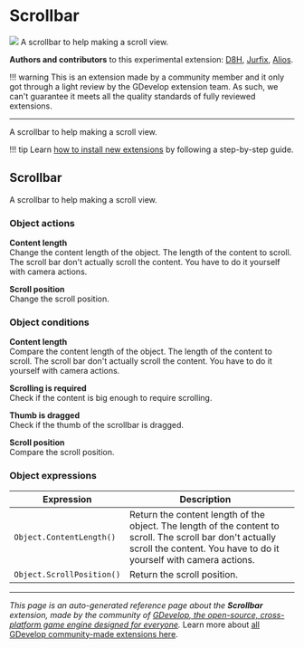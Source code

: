 # Scrollbar

<img src="https://asset-resources.gdevelop.io/public-resources/Icons/Line Hero Pack/Master/SVG/Interface Elements/c1313ac0735bd1c08d7327fd9a56b4d8cebf1b343f9ba82f1b141358433e1cdb_Interface Elements_interface_ui_scroll_bar_scrollbar.svg" class="extension-icon"></img>
A scrollbar to help making a scroll view.

**Authors and contributors** to this experimental extension: [D8H](https://gd.games/D8H), [Jurfix](https://gd.games/Jurfix), [Alios](https://gd.games/Alios).

!!! warning
    This is an extension made by a community member and it only got through a
    light review by the GDevelop extension team. As such, we can't guarantee it
    meets all the quality standards of fully reviewed extensions.

---

A scrollbar to help making a scroll view.

!!! tip
    Learn [how to install new extensions](/gdevelop5/extensions/search) by following a step-by-step guide.



## Scrollbar 

A scrollbar to help making a scroll view. 

### Object actions

**Content length**  
Change the content length of the object. The length of the content to scroll. The scroll bar don't actually scroll the content. You have to do it yourself with camera actions.

**Scroll position**  
Change the scroll position.

### Object conditions

**Content length**  
Compare the content length of the object. The length of the content to scroll. The scroll bar don't actually scroll the content. You have to do it yourself with camera actions.

**Scrolling is required**  
Check if the content is big enough to require scrolling.

**Thumb is dragged**  
Check if the thumb of the scrollbar is dragged.

**Scroll position**  
Compare the scroll position.

### Object expressions

| Expression | Description |  |
|-----|-----|-----|
| `Object.ContentLength()` | Return the content length of the object. The length of the content to scroll. The scroll bar don't actually scroll the content. You have to do it yourself with camera actions. ||
| `Object.ScrollPosition()` | Return the scroll position. ||


---

*This page is an auto-generated reference page about the **Scrollbar** extension, made by the community of [GDevelop, the open-source, cross-platform game engine designed for everyone](https://gdevelop.io/).* Learn more about [all GDevelop community-made extensions here](/gdevelop5/extensions).